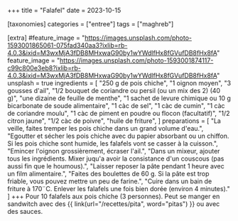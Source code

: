 +++
title = "Falafel"
date = 2023-10-15

[taxonomies]
categories = ["entree"]
tags = ["maghreb"]

[extra]
#feature_image = "https://images.unsplash.com/photo-1593001865061-075fad340aa3?ixlib=rb-4.0.3&ixid=M3wxMjA3fDB8MHxwaG90by1wYWdlfHx8fGVufDB8fHx8fA"
feature_image = "https://images.unsplash.com/photo-1593001874117-c99c800e3eb8?ixlib=rb-4.0.3&ixid=M3wxMjA3fDB8MHxwaG90by1wYWdlfHx8fGVufDB8fHx8fA"
unsplash = true
ingredients = [
  "250 g de pois chiche",
  "1 oignon moyen",
  "3 gousses d'ail",
  "1/2 bouquet de coriandre ou persil (ou un mix des 2) (40 g)",
  "une dizaine de feuille de menthe",
  "1 sachet de levure chimique ou 10 g bicarbonate de soude alimentaire",
  "1 càc de sel",
  "1 càc de cumin",
  "1 càc de coriandre moulu",
  "1 càc de piment en poudre ou flocon (facultatif)",
  "1/2 citron jaune",
  "1/2 càc de poivre",
  "huile de friture",
]
preparations = [
  "La veille, faites tremper les pois chiche dans un grand volume d'eau.",
  "Egoutter et sécher les pois chiche avec du papier absorbant ou un chiffon. Si les pois chiche sont humide, les falafels vont se casser à la cuisson.",
  "Emincer l'oignon grossièrement, écraser l'ail.",
  "Dans un mixeur, ajouter tous les ingrédients. Mixer juqu'a avoir la consistance d'un couscous (pas aussi fin que le houmous).",
  "Laisser reposer la pâte pendant 1 heure avec un film alimentaire.",
  "Faites des boulettes de 60 g. Si la pâte est trop friable, vous pouvez mettre un peu de farine.",
  "Cuire dans un bain de friture à 170¨C. Enlever les falafels une fois bien dorée (environ 4 minutes)."
]
+++
Pour 10 falafels aux pois chiche (3 personnes). Peut se manger en sandwitch avec des {{ link(url="/recettes/pita", word="pitas") }} ou avec des sauces.


